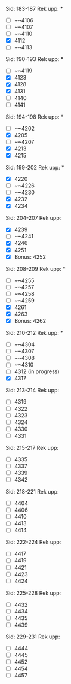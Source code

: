Sid: 183-187
Rek upp: *
- [ ] ~~4106
- [ ] ~~4107
- [ ] ~~4110
- [x] 4112
- [ ] ~~4113
 
Sid: 190-193
Rek upp: *
- [ ] ~~4119
- [x] 4123
- [x] 4128
- [x] 4131
- [ ] 4140
- [ ] 4141

Sid: 194-198
Rek upp: *
- [ ] ~~4202
- [x] 4205
- [ ] ~~4207
- [x] 4213
- [x] 4215

Sid: 199-202
Rek upp: *
- [x] 4220
- [ ] ~~4226
- [ ] ~~4230
- [x] 4232
- [x] 4234

Sid: 204-207
Rek upp:
- [x] 4239
- [ ] ~~4241
- [x] 4246
- [x] 4251
- [x] Bonus: 4252

Sid: 208-209
Rek upp: *
- [ ] ~~4255
- [ ] ~~4257
- [ ] ~~4258
- [ ] ~~4259
- [x] 4261
- [x] 4263
- [x] Bonus: 4262

Sid: 210-212
Rek upp: *
- [ ] ~~4304
- [ ] ~~4307
- [ ] ~~4308
- [ ] ~~4310
- [ ] 4312 (in progress)
- [x] 4317

Sid: 213-214
Rek upp:
- [ ] 4319
- [ ] 4322
- [ ] 4323
- [ ] 4324
- [ ] 4330
- [ ] 4331

Sid: 215-217
Rek upp:
- [ ] 4335
- [ ] 4337
- [ ] 4339
- [ ] 4342

Sid: 218-221
Rek upp:
- [ ] 4404
- [ ] 4406
- [ ] 4410
- [ ] 4413
- [ ] 4414

Sid: 222-224
Rek upp:
- [ ] 4417
- [ ] 4419
- [ ] 4421
- [ ] 4423
- [ ] 4424

Sid: 225-228
Rek upp:
- [ ] 4432
- [ ] 4434
- [ ] 4435
- [ ] 4439

Sid: 229-231
Rek upp:
- [ ] 4444
- [ ] 4445
- [ ] 4452
- [ ] 4454
- [ ] 4457

